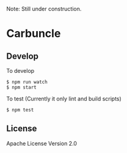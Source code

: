 Note: Still under construction.

Carbuncle
===================

Develop
---------

To develop
```
$ npm run watch
$ npm start
```

To test (Currently it only lint and build scripts)
```
$ npm test
```

License
---------
Apache License Version 2.0
